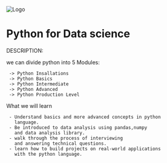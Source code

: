 ![Logo](https://imarticus.org/blog/wp-content/uploads/2021/12/learn-Python-for-data-science.jpg)
# Python for Data science
DESCRIPTION:

we can divide python into 5 Modules:

     -> Python Insallations
     -> Python Basics
     -> Python Intermediate
     -> Python Advanced
     -> Python Production Level

What we will learn
     
     - Understand basics and more advanced concepts in python
       language.
     - Be introduced to data analysis using pandas,numpy
       and data analysis library.
     - walk through the process of interviewing
       and answering technical questions.
     - learn how to build projects on real-world applications
       with the python language.



